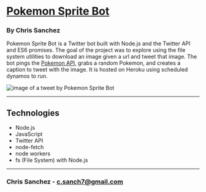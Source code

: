 # [Pokemon Sprite Bot](https://twitter.com/Pokemon___Bot)

### By **Chris Sanchez**

Pokemon Sprite Bot is a Twitter bot built with Node.js and the Twitter API and ES6 promises. The goal of the project was to explore using the file system utilities to download an image given a url and tweet that image. The bot pings the [Pokemon API](https://pokeapi.co/), grabs a random Pokemon, and creates a caption to tweet with the image. It is hosted on Heroku using scheduled dynamos to run. 

![image of a tweet by Pokemon Sprite Bot](https://i.imgur.com/0jyYRPf.jpg?1 "read")

 - - - 

## Technologies 

* Node.js
* JavaScript 
* Twitter API
* node-fetch
* node workers
* fs (File System) with Node.js

- - -

### Chris Sanchez - c.sanch7@gmail.com
